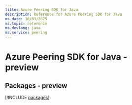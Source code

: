 ```yaml
---
title: Azure Peering SDK for Java
description: Reference for Azure Peering SDK for Java
ms.date: 10/03/2025
ms.topic: reference
ms.devlang: java
ms.service: peering
---
```

# Azure Peering SDK for Java - preview
## Packages - preview
[!INCLUDE [packages](peering-index.md)]